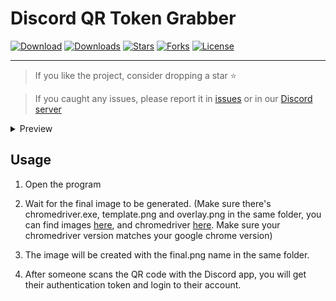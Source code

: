 # Discord QR Token Grabber

[![Download](https://img.shields.io/badge/Download-Now-Green?style=for-the-badge)](https://github.com/extatent/Discord-QR-Token-Grabber/releases/download/Release/Debug.zip)
[![Downloads](https://img.shields.io/github/downloads/extatent/Discord-QR-Token-Grabber/total?label=Downloads&style=for-the-badge)](https://github.com/extatent/Discord-QR-Token-Grabber/releases/tag/Release)
[![Stars](https://img.shields.io/github/stars/extatent/Discord-QR-Token-Grabber?label=Stars&style=for-the-badge)](https://github.com/extatent/Discord-QR-Token-Grabber/stargazers)
[![Forks](https://img.shields.io/github/forks/extatent/Discord-QR-Token-Grabber?label=Forks&style=for-the-badge)](https://github.com/extatent/Discord-QR-Token-Grabber/network/members)
[![License](https://img.shields.io/github/license/extatent/Discord-QR-Token-Grabber?style=for-the-badge)](https://github.com/extatent/Discord-QR-Token-Grabber/blob/main/LICENSE)

---

> If you like the project, consider dropping a star ⭐
  
> If you caught any issues, please report it in [issues](https://github.com/extatent/Discord-QR-Token-Grabber/issues) or in our [Discord server](https://dsc.gg/extatent)

<details>
<summary>Preview</summary>
<img src="https://i.imgur.com/3e07DU3.png" alt="png">
</details>

## Usage
1. Open the program

2. Wait for the final image to be generated. (Make sure there's chromedriver.exe, template.png and overlay.png in the same folder, you can find images [here](https://github.com/extatent/Discord-QR-Token-Grabber/tree/main/images), and chromedriver [here](https://chromedriver.chromium.org/downloads). Make sure your chromedriver version matches your google chrome version)

3. The image will be created with the final.png name in the same folder.
  
4. After someone scans the QR code with the Discord app, you will get their authentication token and login to their account.
